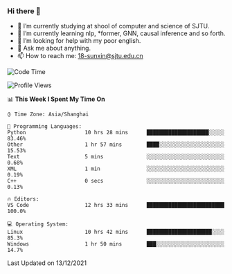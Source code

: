 ### Hi there 👋

<!--
**sunxin000/sunxin000** is a ✨ _special_ ✨ repository because its `README.md` (this file) appears on your GitHub profile.

Here are some ideas to get you started:

- 🔭 I’m currently working on ...
- 🌱 I’m currently learning ...
- 👯 I’m looking to collaborate on ...
- 🤔 I’m looking for help with ...
- 💬 Ask me about ...
- 📫 How to reach me: ...
- 😄 Pronouns: ...
- ⚡ Fun fact: ...
-->
- 🏫 I’m currently studying at shool of computer and science of SJTU.
- 🌱 I’m currently learning nlp, \*former, GNN, causal inference and so forth.
- 🤔 I’m looking for help with my poor english.
- 💬 Ask me about anything.
- 📫 How to reach me: 18-sunxin@sjtu.edu.cn
<!--START_SECTION:waka-->
![Code Time](http://img.shields.io/badge/Code%20Time-76%20hrs%2020%20mins-blue)

![Profile Views](http://img.shields.io/badge/Profile%20Views-0-blue)

📊 **This Week I Spent My Time On** 

```text
⌚︎ Time Zone: Asia/Shanghai

💬 Programming Languages: 
Python                   10 hrs 28 mins      ████████████████████░░░░░   83.46% 
Other                    1 hr 57 mins        ████░░░░░░░░░░░░░░░░░░░░░   15.53% 
Text                     5 mins              ░░░░░░░░░░░░░░░░░░░░░░░░░   0.68% 
XML                      1 min               ░░░░░░░░░░░░░░░░░░░░░░░░░   0.19% 
C++                      0 secs              ░░░░░░░░░░░░░░░░░░░░░░░░░   0.13%

🔥 Editors: 
VS Code                  12 hrs 33 mins      █████████████████████████   100.0%

💻 Operating System: 
Linux                    10 hrs 42 mins      █████████████████████░░░░   85.3% 
Windows                  1 hr 50 mins        ███░░░░░░░░░░░░░░░░░░░░░░   14.7%

```


 Last Updated on 13/12/2021
<!--END_SECTION:waka-->
